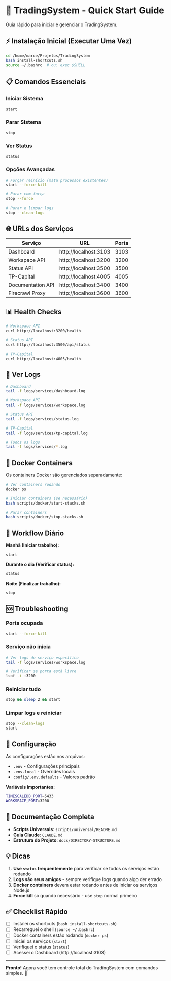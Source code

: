 # 🚀 TradingSystem - Quick Start Guide

Guia rápido para iniciar e gerenciar o TradingSystem.

## ⚡ Instalação Inicial (Executar Uma Vez)

```bash
cd /home/marce/Projetos/TradingSystem
bash install-shortcuts.sh
source ~/.bashrc  # ou: exec $SHELL
```

## 📋 Comandos Essenciais

### Iniciar Sistema
```bash
start
```

### Parar Sistema
```bash
stop
```

### Ver Status
```bash
status
```

### Opções Avançadas
```bash
# Forçar reinício (mata processos existentes)
start --force-kill

# Parar com força
stop --force

# Parar e limpar logs
stop --clean-logs
```

## 🌐 URLs dos Serviços

| Serviço | URL | Porta |
|---------|-----|-------|
| Dashboard | http://localhost:3103 | 3103 |
| Workspace API | http://localhost:3200 | 3200 |
| Status API | http://localhost:3500 | 3500 |
| TP-Capital | http://localhost:4005 | 4005 |
| Documentation API | http://localhost:3400 | 3400 |
| Firecrawl Proxy | http://localhost:3600 | 3600 |

## 📊 Health Checks

```bash
# Workspace API
curl http://localhost:3200/health

# Status API
curl http://localhost:3500/api/status

# TP-Capital
curl http://localhost:4005/health
```

## 📝 Ver Logs

```bash
# Dashboard
tail -f logs/services/dashboard.log

# Workspace API
tail -f logs/services/workspace.log

# Status API
tail -f logs/services/status.log

# TP-Capital
tail -f logs/services/tp-capital.log

# Todos os logs
tail -f logs/services/*.log
```

## 🐳 Docker Containers

Os containers Docker são gerenciados separadamente:

```bash
# Ver containers rodando
docker ps

# Iniciar containers (se necessário)
bash scripts/docker/start-stacks.sh

# Parar containers
bash scripts/docker/stop-stacks.sh
```

## 🔄 Workflow Diário

**Manhã (Iniciar trabalho):**
```bash
start
```

**Durante o dia (Verificar status):**
```bash
status
```

**Noite (Finalizar trabalho):**
```bash
stop
```

## 🆘 Troubleshooting

### Porta ocupada
```bash
start --force-kill
```

### Serviço não inicia
```bash
# Ver logs do serviço específico
tail -f logs/services/workspace.log

# Verificar se porta está livre
lsof -i :3200
```

### Reiniciar tudo
```bash
stop && sleep 2 && start
```

### Limpar logs e reiniciar
```bash
stop --clean-logs
start
```

## 🔧 Configuração

As configurações estão nos arquivos:
- `.env` - Configurações principais
- `.env.local` - Overrides locais
- `config/.env.defaults` - Valores padrão

**Variáveis importantes:**
```bash
TIMESCALEDB_PORT=5433
WORKSPACE_PORT=3200
```

## 📖 Documentação Completa

- **Scripts Universais**: `scripts/universal/README.md`
- **Guia Claude**: `CLAUDE.md`
- **Estrutura do Projeto**: `docs/DIRECTORY-STRUCTURE.md`

## 💡 Dicas

1. **Use `status` frequentemente** para verificar se todos os serviços estão rodando
2. **Logs são seus amigos** - sempre verifique logs quando algo der errado
3. **Docker containers** devem estar rodando antes de iniciar os serviços Node.js
4. **Force kill** só quando necessário - use `stop` normal primeiro

## ✅ Checklist Rápido

- [ ] Instalei os shortcuts (`bash install-shortcuts.sh`)
- [ ] Recarreguei o shell (`source ~/.bashrc`)
- [ ] Docker containers estão rodando (`docker ps`)
- [ ] Iniciei os serviços (`start`)
- [ ] Verifiquei o status (`status`)
- [ ] Acessei o Dashboard (http://localhost:3103)

---

**Pronto!** Agora você tem controle total do TradingSystem com comandos simples. 🎉


